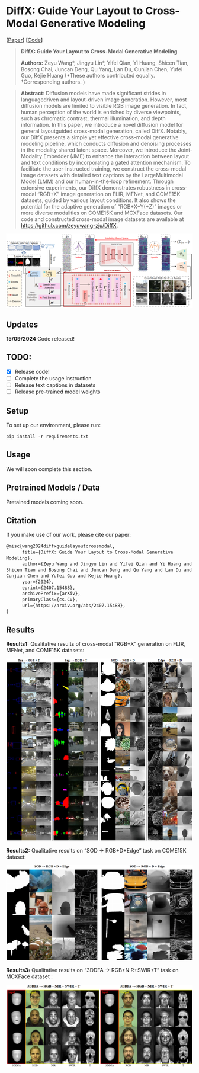 # DiffX: Guide Your Layout to Cross-Modal Generative Modeling

[[Paper](https://arxiv.org/abs/2407.15488)] [[Code](https://github.com/zeyuwang-zju/DiffX)]

> **DiffX: Guide Your Layout to Cross-Modal Generative Modeling**
>
> **Authors:** Zeyu Wang*, Jingyu Lin*, Yifei Qian, Yi Huang, Shicen Tian, Bosong Chai, Juncan Deng, Qu Yang, Lan Du, Cunjian Chen, Yufei Guo, Kejie Huang (*These authors contributed equally. †Corresponding authors. )
> 

>**Abstract**:
> Diffusion models have made significant strides in languagedriven and layout-driven image generation. However, most diffusion models are limited to visible RGB image generation. In fact, human perception of the world is enriched by diverse viewpoints, such as chromatic contrast, thermal illumination, and depth information. In this paper, we introduce a novel diffusion model for general layoutguided cross-modal generation, called DiffX. Notably, our DiffX presents a simple yet effective cross-modal generative modeling pipeline, which conducts diffusion and denoising processes in the modality shared latent space. Moreover, we introduce the Joint-Modality Embedder (JME) to enhance the interaction between layout and text conditions by incorporating a gated attention mechanism. To facilitate the user-instructed training, we construct the cross-modal image datasets with detailed text captions by the LargeMultimodal Model (LMM) and our human-in-the-loop refinement. Through extensive experiments, our DiffX demonstrates robustness in cross-modal “RGB+X” image generation on FLIR, MFNet, and COME15K datasets, guided by various layout conditions. It also shows the potential for the adaptive generation of “RGB+X+Y(+Z)” images or more diverse modalities on COME15K and MCXFace datasets. Our code and constructed cross-modal image datasets are available at https://github.com/zeyuwang-zju/DiffX.  

<img src="img/model.png" style="zoom:65%;" />

## Updates

**15/09/2024** Code released!

## TODO:
- [x] Release code!
- [ ] Complete the usage instruction
- [ ] Release text captions in datasets
- [ ] Release pre-trained model weights

## Setup

To set up our environment, please run:
```
pip install -r requirements.txt
```
## Usage

We will soon complete this section.

## Pretrained Models / Data

Pretained models coming soon.


## Citation

If you make use of our work, please cite our paper:

```
@misc{wang2024diffxguidelayoutcrossmodal,
      title={DiffX: Guide Your Layout to Cross-Modal Generative Modeling}, 
      author={Zeyu Wang and Jingyu Lin and Yifei Qian and Yi Huang and Shicen Tian and Bosong Chai and Juncan Deng and Qu Yang and Lan Du and Cunjian Chen and Yufei Guo and Kejie Huang},
      year={2024},
      eprint={2407.15488},
      archivePrefix={arXiv},
      primaryClass={cs.CV},
      url={https://arxiv.org/abs/2407.15488}, 
}
```

## Results
**Results1:** Qualitative results of cross-modal “RGB+X” generation on FLIR, MFNet, and COME15K datasets:

<img src="img/result1.png" alt="0" style="zoom:110%;" />



**Results2:** Qualitative results on “SOD → RGB+D+Edge” task on COME15K dataset:

<img src="img/result2.png" alt="0.7" style="zoom:50%;" />



**Results3:** Qualitative results on “3DDFA → RGB+NIR+SWIR+T” task on MCXFace dataset  :

<img src="img/result3.png" style="zoom:55%;" />
